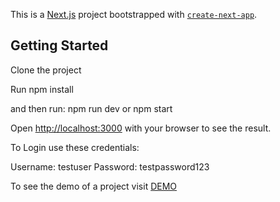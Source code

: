 This is a [Next.js](https://nextjs.org/) project bootstrapped with [`create-next-app`](https://github.com/vercel/next.js/tree/canary/packages/create-next-app).

## Getting Started

Clone the project

Run npm install

and then run:
npm run dev 
or 
npm start


Open [http://localhost:3000](http://localhost:3000) with your browser to see the result.

To Login use these credentials:

Username: testuser
Password: testpassword123

To see the demo of a project visit [DEMO]([...](https://login-table-5ovc.vercel.app/)https://login-table-5ovc.vercel.app/)
